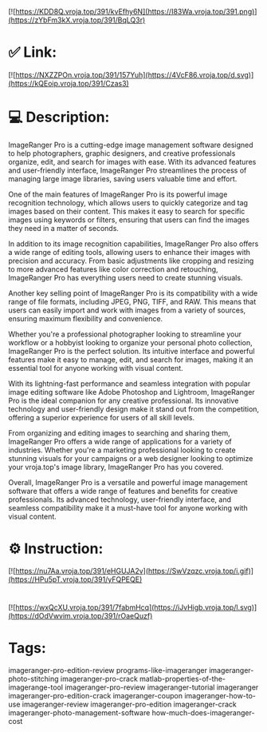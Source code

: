 [![https://KDD8Q.vroja.top/391/kvEfhy6N](https://I83Wa.vroja.top/391.png)](https://zYbFm3kX.vroja.top/391/BqLQ3r)
# ✅ Link:
[![https://NXZZPOn.vroja.top/391/157Yuh](https://4VcF86.vroja.top/d.svg)](https://kQEoip.vroja.top/391/Czas3)
# 💻 Description:
ImageRanger Pro is a cutting-edge image management software designed to help photographers, graphic designers, and creative professionals organize, edit, and search for images with ease. With its advanced features and user-friendly interface, ImageRanger Pro streamlines the process of managing large image libraries, saving users valuable time and effort.

One of the main features of ImageRanger Pro is its powerful image recognition technology, which allows users to quickly categorize and tag images based on their content. This makes it easy to search for specific images using keywords or filters, ensuring that users can find the images they need in a matter of seconds.

In addition to its image recognition capabilities, ImageRanger Pro also offers a wide range of editing tools, allowing users to enhance their images with precision and accuracy. From basic adjustments like cropping and resizing to more advanced features like color correction and retouching, ImageRanger Pro has everything users need to create stunning visuals.

Another key selling point of ImageRanger Pro is its compatibility with a wide range of file formats, including JPEG, PNG, TIFF, and RAW. This means that users can easily import and work with images from a variety of sources, ensuring maximum flexibility and convenience.

Whether you're a professional photographer looking to streamline your workflow or a hobbyist looking to organize your personal photo collection, ImageRanger Pro is the perfect solution. Its intuitive interface and powerful features make it easy to manage, edit, and search for images, making it an essential tool for anyone working with visual content.

With its lightning-fast performance and seamless integration with popular image editing software like Adobe Photoshop and Lightroom, ImageRanger Pro is the ideal companion for any creative professional. Its innovative technology and user-friendly design make it stand out from the competition, offering a superior experience for users of all skill levels.

From organizing and editing images to searching and sharing them, ImageRanger Pro offers a wide range of applications for a variety of industries. Whether you're a marketing professional looking to create stunning visuals for your campaigns or a web designer looking to optimize your vroja.top's image library, ImageRanger Pro has you covered.

Overall, ImageRanger Pro is a versatile and powerful image management software that offers a wide range of features and benefits for creative professionals. Its advanced technology, user-friendly interface, and seamless compatibility make it a must-have tool for anyone working with visual content.

# ⚙️ Instruction:
[![https://nu7Aa.vroja.top/391/eHGUJA2v](https://SwVzqzc.vroja.top/i.gif)](https://HPu5pT.vroja.top/391/yFQPEQE)
#
[![https://wxQcXU.vroja.top/391/7fabmHcq](https://iJvHigb.vroja.top/l.svg)](https://dOdVwvim.vroja.top/391/rOaeQuzf)
# Tags:
imageranger-pro-edition-review programs-like-imageranger imageranger-photo-stitching imageranger-pro-crack matlab-properties-of-the-imagerange-tool imageranger-pro-review imageranger-tutorial imageranger imageranger-pro-edition-crack imageranger-coupon imageranger-how-to-use imageranger-review imageranger-pro-edition imageranger-crack imageranger-photo-management-software how-much-does-imageranger-cost





